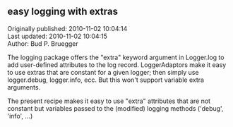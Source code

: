 ## easy logging with extras  
Originally published: 2010-11-02 10:04:14  
Last updated: 2010-11-02 10:04:15  
Author: Bud P. Bruegger  
  
The logging package offers the "extra" keyword argument in Logger.log to add user-defined attributes to the log record.  LoggerAdaptors make it easy to use extras that are constant for a given logger;  then simply use logger.debug, logger.info, ecc.  But this won't support variable extra arguments.  

The present recipe makes it easy to use "extra" attributes that are not constant but variables passed to the (modified) logging methods ('debug', 'info', ...)